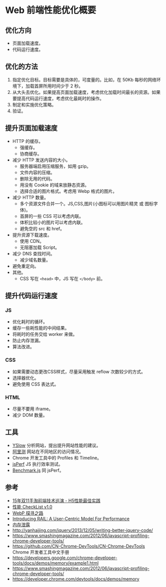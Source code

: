 # Web 前端性能优化概要
## 优化方向
* 页面加载速度。
* 代码运行速度。

## 优化的方法
1. 指定优化目标。目标需要是具体的，可度量的。比如，在 50Kb 每秒的网络环境下，加载首屏所用时间少于 2 秒。
1. 从大头去优化。如果提高页面加载速度，考虑优化加载时间最长的资源。如果要提高代码运行速度，考虑优化最耗时的操作。
1. 制定和实施优化策略。
1. 验证。

## 提升页面加载速度
* HTTP 的缓存。
  * 强缓存。
  * 协商缓存。
* 减少 HTTP 发送内容的大小。
  * 服务器端启用压缩服务，如用 gzip。
  * 文件内容的压缩。
  * 删除无用的代码。
  * 用没有 Cookie 的域来放静态资源。
  * 选择合适的图片格式。考虑用 Webp 格式的图片。
* 减少 HTTP 数量。
  * 多个资源文件合并一个。JS,CSS,图片(小图标可以用图片精灵 或 图标字体)。
  * 首屏的一些 CSS 可以考虑内联。
  * 体积比较小的图片可以考虑内联。
  * 避免空的 src 和 href。
* 提升资源下载速度。
  * 使用 CDN。
  * 无阻塞加载 Script。
* 减少 DNS 查找时间。
  * 减少域名数量。
* 避免重定向。
* 其他。
  * CSS 写在 `<head>` 中，JS 写在 `</body>` 前。


## 提升代码运行速度
### JS
* 优化耗时的循环。
* 缓存一些耗性能的中间结果。
* 将耗时的任务交给 worker 来做。
* 防止内存泄漏。
* 算法改进。

### CSS
* 如果需要动态更改CSS样式，尽量采用触发 reflow 次数较少的方式。
* 选择器优化。
* 避免使用 CSS 表达式。

### HTML
* 尽量不要用 iframe。
* 减少 DOM 数量。

## 工具
* [YSlow](http://yslow.org/) 分析网站，提出提升网站性能的建议。
* [阿里测](http://alibench.com/) 网站在不同地区的访问情况。
* Chrome 开发工具中的 Profiles 和 Timeline。
* [jsPerf](http://jsperf.com/) JS 执行效率测试。
* [Benchmark.js](https://benchmarkjs.com/) 同 jsPerf。


## 参考
* [15年双11手淘前端技术巡演 - H5性能最佳实践](https://github.com/amfe/article/issues/21)
* [性能 CheckList v1.0](http://ntx.me/2015/03/02/checkList/)
* [WebP 探寻之路](http://isux.tencent.com/introduction-of-webp.html)
* [Introducing RAIL: A User-Centric Model For Performance](http://www.smashingmagazine.com/2015/10/rail-user-centric-model-performance/)
* [内存泄露](http://jinlong.github.io/2016/05/01/4-Types-of-Memory-Leaks-in-JavaScript-and-How-to-Get-Rid-Of-Them)
* http://yanhaijing.com/jquery/2013/12/05/writing-better-jquery-code/
* https://www.smashingmagazine.com/2012/06/javascript-profiling-chrome-developer-tools/
* https://github.com/CN-Chrome-DevTools/CN-Chrome-DevTools Chrome 开发者工具中文手册
* https://developers.google.com/chrome-developer-tools/docs/demos/memory/example1.html
* https://www.smashingmagazine.com/2012/06/javascript-profiling-chrome-developer-tools/
* https://developer.chrome.com/devtools/docs/demos/memory

